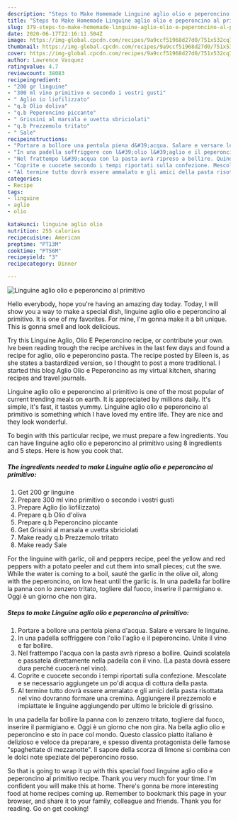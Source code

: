 ```yaml
---
description: "Steps to Make Homemade Linguine aglio olio e peperoncino al primitivo"
title: "Steps to Make Homemade Linguine aglio olio e peperoncino al primitivo"
slug: 379-steps-to-make-homemade-linguine-aglio-olio-e-peperoncino-al-primitivo
date: 2020-06-17T22:16:11.504Z
image: https://img-global.cpcdn.com/recipes/9a9ccf51968d27d0/751x532cq70/linguine-aglio-olio-e-peperoncino-al-primitivo-recipe-main-photo.jpg
thumbnail: https://img-global.cpcdn.com/recipes/9a9ccf51968d27d0/751x532cq70/linguine-aglio-olio-e-peperoncino-al-primitivo-recipe-main-photo.jpg
cover: https://img-global.cpcdn.com/recipes/9a9ccf51968d27d0/751x532cq70/linguine-aglio-olio-e-peperoncino-al-primitivo-recipe-main-photo.jpg
author: Lawrence Vasquez
ratingvalue: 4.7
reviewcount: 38083
recipeingredient:
- "200 gr linguine"
- "300 ml vino primitivo o secondo i vostri gusti"
- " Aglio io liofilizzato"
- "q.b Olio doliva"
- "q.b Peperoncino piccante"
- " Grissini al marsala e uvetta sbriciolati"
- "q.b Prezzemolo tritato"
- " Sale"
recipeinstructions:
- "Portare a bollore una pentola piena d&#39;acqua. Salare e versare le linguine."
- "In una padella soffriggere con l&#39;olio l&#39;aglio e il peperoncino. Unite il vino e far bollire."
- "Nel frattempo l&#39;acqua con la pasta avrà ripreso a bollire. Quindi scolatela e passatela direttamente nella padella con il vino. (La pasta dovrà essere dura perché cuocerà nel vino)."
- "Coprite e cuocete secondo i tempi riportati sulla confezione. Mescolate e se necessario aggiungete un po&#39;di acqua di cottura della pasta."
- "Al termine tutto dovrà essere ammalato e gli amici della pasta risottata nel vino dovranno formare una cremina. Aggiungere il prezzemolo e impiattate le linguine aggiungendo per ultimo le briciole di grissino."
categories:
- Recipe
tags:
- linguine
- aglio
- olio

katakunci: linguine aglio olio 
nutrition: 255 calories
recipecuisine: American
preptime: "PT13M"
cooktime: "PT56M"
recipeyield: "3"
recipecategory: Dinner

---
```



![Linguine aglio olio e peperoncino al primitivo](https://img-global.cpcdn.com/recipes/9a9ccf51968d27d0/751x532cq70/linguine-aglio-olio-e-peperoncino-al-primitivo-recipe-main-photo.jpg)

Hello everybody, hope you're having an amazing day today. Today, I will show you a way to make a special dish, linguine aglio olio e peperoncino al primitivo. It is one of my favorites. For mine, I'm gonna make it a bit unique. This is gonna smell and look delicious.

Try this Linguine Aglio, Olio E Peperoncino recipe, or contribute your own. Ive been reading trough the recipe archives in the last few days and found a recipe for aglio, olio e peperoncino pasta. The recipe posted by Eileen is, as she states a bastardized version, so I thought to post a more traditional. I started this blog Aglio Olio e Peperoncino as my virtual kitchen, sharing recipes and travel journals.

Linguine aglio olio e peperoncino al primitivo is one of the most popular of current trending meals on earth. It is appreciated by millions daily. It's simple, it's fast, it tastes yummy. Linguine aglio olio e peperoncino al primitivo is something which I have loved my entire life. They are nice and they look wonderful.


To begin with this particular recipe, we must prepare a few ingredients. You can have linguine aglio olio e peperoncino al primitivo using 8 ingredients and 5 steps. Here is how you cook that.

<!--inarticleads1-->

##### The ingredients needed to make Linguine aglio olio e peperoncino al primitivo:

1. Get 200 gr linguine
1. Prepare 300 ml vino primitivo o secondo i vostri gusti
1. Prepare  Aglio (io liofilizzato)
1. Prepare q.b Olio d&#39;oliva
1. Prepare q.b Peperoncino piccante
1. Get  Grissini al marsala e uvetta sbriciolati
1. Make ready q.b Prezzemolo tritato
1. Make ready  Sale


For the linguine with garlic, oil and peppers recipe, peel the yellow and red peppers with a potato peeler and cut them into small pieces; cut the swe. While the water is coming to a boil, sauté the garlic in the olive oil, along with the peperoncino, on low heat until the garlic is. In una padella far bollire la panna con lo zenzero tritato, togliere dal fuoco, inserire il parmigiano e. Oggi è un giorno che non gira. 

<!--inarticleads2-->

##### Steps to make Linguine aglio olio e peperoncino al primitivo:

1. Portare a bollore una pentola piena d&#39;acqua. Salare e versare le linguine.
1. In una padella soffriggere con l&#39;olio l&#39;aglio e il peperoncino. Unite il vino e far bollire.
1. Nel frattempo l&#39;acqua con la pasta avrà ripreso a bollire. Quindi scolatela e passatela direttamente nella padella con il vino. (La pasta dovrà essere dura perché cuocerà nel vino).
1. Coprite e cuocete secondo i tempi riportati sulla confezione. Mescolate e se necessario aggiungete un po&#39;di acqua di cottura della pasta.
1. Al termine tutto dovrà essere ammalato e gli amici della pasta risottata nel vino dovranno formare una cremina. Aggiungere il prezzemolo e impiattate le linguine aggiungendo per ultimo le briciole di grissino.


In una padella far bollire la panna con lo zenzero tritato, togliere dal fuoco, inserire il parmigiano e. Oggi è un giorno che non gira. Na bella aglio olio e peperoncino e sto in pace col mondo. Questo classico piatto italiano è delizioso e veloce da preparare, e spesso diventa protagonista delle famose &#34;spaghettate di mezzanotte&#34;. Il sapore della scorza di limone si combina con le dolci note speziate del peperoncino rosso. 

So that is going to wrap it up with this special food linguine aglio olio e peperoncino al primitivo recipe. Thank you very much for your time. I'm confident you will make this at home. There's gonna be more interesting food at home recipes coming up. Remember to bookmark this page in your browser, and share it to your family, colleague and friends. Thank you for reading. Go on get cooking!
